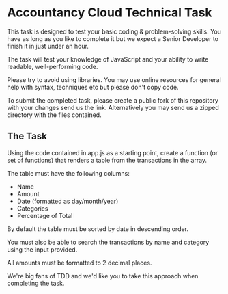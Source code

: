 # Accountancy Cloud Technical Task

This task is designed to test your basic coding & problem-solving skills. You have as long as you like to complete it but we expect a Senior Developer to finish it in just under an hour.

The task will test your knowledge of JavaScript and your ability to write readable, well-performing code.

Please try to avoid using libraries. You may use online resources for general help with syntax, techniques etc but please don't copy code.

To submit the completed task, please create a public fork of this repository with your changes send us the link. Alternatively you may send us a zipped directory with the files contained.

## The Task

Using the code contained in app.js as a starting point, create a function (or set of functions) that renders a table from the transactions in the array.

The table must have the following columns:
- Name
- Amount
- Date (formatted as day/month/year)
- Categories
- Percentage of Total

By default the table must be sorted by date in descending order. 

You must also be able to search the transactions by name and category using the input provided.

All amounts must be formatted to 2 decimal places.

We're big fans of TDD and we'd like you to take this approach when completing the task.
